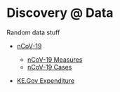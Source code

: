 # Discovery @ Data

Random data stuff

- [nCoV-19](https://github.com/bilha-analytics/DataSaysWhat/tree/master/ncov19)

    - [nCoV-19 Measures](https://nbviewer.jupyter.org/github/bilha-analytics/DataSaysWhat/blob/545efccb2cfcd382197c2c7323383a61bbf53f1f/ncov19/quick_view_covid-19.ipynb) 
    - [nCoV-19 Cases](https://nbviewer.jupyter.org/github/bilha-analytics/DataSaysWhat/blob/fb748cda60ae52e805d66206a7d9a9de66c37fe8/ncov19/cases_over_time.ipynb)

- [KE.Gov Expenditure](https://nbviewer.jupyter.org/github/bilha-analytics/DataSaysWhat/blob/687ee81a6e9a0aa83eb88ee87de9aeeddda3bdd8/NairobiCountyODKK/BudgetData.ipynb)
